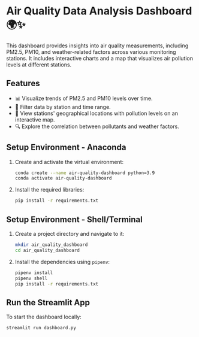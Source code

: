 # Air Quality Data Analysis Dashboard 🌍✨

This dashboard provides insights into air quality measurements, including PM2.5, PM10, and weather-related factors across various monitoring stations. It includes interactive charts and a map that visualizes air pollution levels at different stations.

## Features
- 📊 Visualize trends of PM2.5 and PM10 levels over time.
- 📅 Filter data by station and time range.
- 📍 View stations' geographical locations with pollution levels on an interactive map.
- 🔍 Explore the correlation between pollutants and weather factors.

## Setup Environment - Anaconda
1. Create and activate the virtual environment:
    ```bash
    conda create --name air-quality-dashboard python=3.9
    conda activate air-quality-dashboard
    ```
2. Install the required libraries:
    ```bash
    pip install -r requirements.txt
    ```

## Setup Environment - Shell/Terminal
1. Create a project directory and navigate to it:
    ```bash
    mkdir air_quality_dashboard
    cd air_quality_dashboard
    ```
2. Install the dependencies using `pipenv`:
    ```bash
    pipenv install
    pipenv shell
    pip install -r requirements.txt
    ```

## Run the Streamlit App
To start the dashboard locally:
```bash
streamlit run dashboard.py
